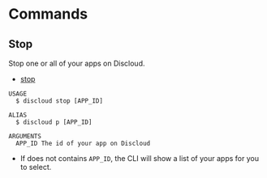 # Commands

## Stop

Stop one or all of your apps on Discloud.

- [stop](#stop)

```sh-session
USAGE
  $ discloud stop [APP_ID]

ALIAS
  $ discloud p [APP_ID]

ARGUMENTS
  APP_ID The id of your app on Discloud
```

- If does not contains `APP_ID`, the CLI will show a list of your apps for you to select.
